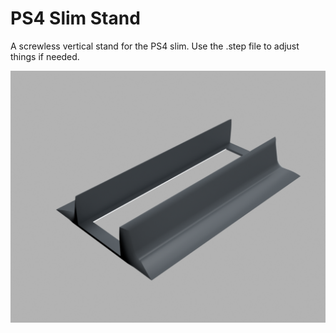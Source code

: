 # PS4 Slim Stand

A screwless vertical stand for the PS4 slim. Use the .step file to adjust things if needed.

![PS4 slim stand](ps4-slim-stand.png)

